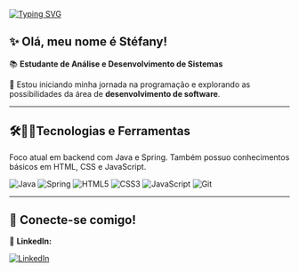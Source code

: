 <a href="https://git.io/typing-svg">
  <img src="https://readme-typing-svg.herokuapp.com?font=Fira+Code&weight=500&pause=1000&color=A409A0&background=16FFED00&width=435&lines=+Bem-vindos+ao+meu+GitHub!+%F0%9F%91%8B" alt="Typing SVG" />
</a>

## ✨ Olá, meu nome é Stéfany!  
📚 **Estudante de Análise e Desenvolvimento de Sistemas**  

🚀 Estou iniciando minha jornada na programação e explorando as possibilidades da área de **desenvolvimento de software**.   

---

## 🛠️👩‍💻Tecnologias e Ferramentas
Foco atual em backend com Java e Spring. Também possuo conhecimentos básicos em HTML, CSS e JavaScript. 

![Java](https://img.shields.io/badge/Java-ED8B00?style=for-the-badge&logo=openjdk&logoColor=white) ![Spring](https://img.shields.io/badge/Spring-6DB33F?style=for-the-badge&logo=spring&logoColor=white)  ![HTML5](https://img.shields.io/badge/HTML5-E34F26?style=for-the-badge&logo=html5&logoColor=white)  ![CSS3](https://img.shields.io/badge/CSS3-1572B6?style=for-the-badge&logo=css3&logoColor=white)  ![JavaScript](https://img.shields.io/badge/JavaScript-F7DF1E?style=for-the-badge&logo=javascript&logoColor=black)  ![Git](https://img.shields.io/badge/Git-F05032?style=for-the-badge&logo=git&logoColor=white)  

---

## 🔗 Conecte-se comigo!

📌 **LinkedIn:**

[![LinkedIn](https://img.shields.io/badge/-LinkedIn-%230077B5?style=for-the-badge&logo=linkedin&logoColor=white)](https://www.linkedin.com/in/stefanycristinarf/)  
